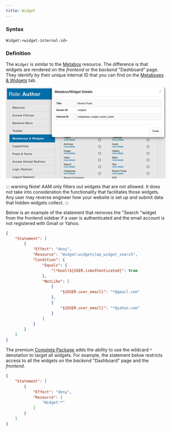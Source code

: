 ```yaml
---
title: Widget
---
```


### Syntax

`Widget:<widget-internal-id>`

### Definition

The `Widget` is similar to the [Metabox](/advanced/access-policy/resource-action/metabox) resource. The difference is that widgets are rendered on the _frontend_ or the _backend_ "Dashboard" page. They identify by their unique internal ID that you can find on the [Metaboxes & Widgets](/plugin/advanced-access-manager/service/metabox-widget) tab.

![Widget More Details](./assets/widget-more-details.png)

::: warning Note!
AAM only filters out widgets that are not allowed. It does not take into consideration the functionality that facilitates those widgets. Any user may reverse engineer how your website is set up and submit data that hidden widgets collect.
:::

Below is an example of the statement that removes the "Search "widget from the frontend sidebar if a user is authenticated and the email account is not registered with Gmail or Yahoo.

```json
{
    "Statement": [
        {
            "Effect": "deny",
            "Resource": "Widget:widgets|wp_widget_search",
            "Condition": {
                "Equals": {
                    "(*bool)${USER.isAuthenticated}": true
                },
                "NotLike": [
                    {
                        "${USER.user_email}": "*@gmail.com"
                    },
                    {
                        "${USER.user_email}": "*@yahoo.com"
                    }
                ]
            }
        }
    ]
}
```

The premium [Complete Package](/premium) adds the ability to use the wildcard `*` denotation to target all widgets. For example, the statement below restricts access to all the widgets on the _backend_ "Dashboard" page and the _frontend_.

```json
{
    "Statement": [
        {
            "Effect": "deny",
            "Resource": [
                "Widget:*"
            ]
        }
    ]
}
```